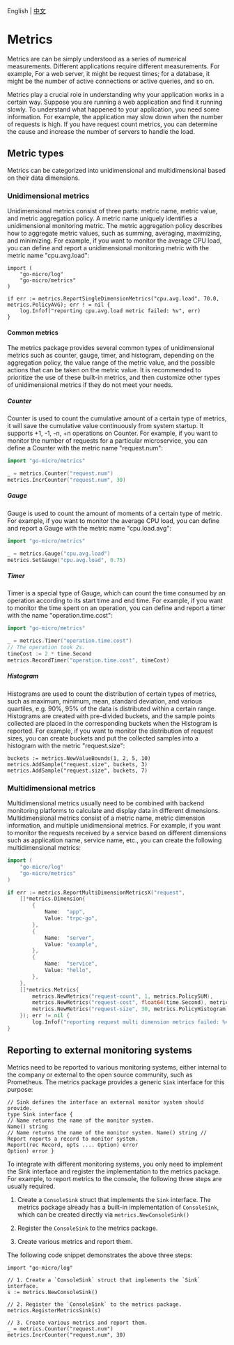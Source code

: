 English | [中文](README.zh_CN.md)

# Metrics

Metrics are can be simply understood as a series of numerical measurements.
Different applications require different measurements.
For example, For a web server, it might be request times; for a database, it might be the number of active connections or active queries, and so on.

Metrics play a crucial role in understanding why your application works in a certain way.
Suppose you are running a web application and find it running slowly.
To understand what happened to your application, you need some information.
For example, the application may slow down when the number of requests is high.
If you have request count metrics, you can determine the cause and increase the number of servers to handle the load.

## Metric types

Metrics can be categorized into unidimensional and multidimensional based on their data dimensions.

### Unidimensional metrics

Unidimensional metrics consist of three parts: metric name, metric value, and metric aggregation policy.
A metric name uniquely identifies a unidimensional monitoring metric.
The metric aggregation policy describes how to aggregate metric values, such as summing, averaging, maximizing, and minimizing.
For example, if you want to monitor the average CPU load, you can define and report a unidimensional monitoring metric with the metric name "cpu.avg.load":

```golang
import (
    "go-micro/log"
    "go-micro/metrics"
)

if err := metrics.ReportSingleDimensionMetrics("cpu.avg.load", 70.0, metrics.PolicyAVG); err ! = nil {
    log.Infof("reporting cpu.avg.load metric failed: %v", err)
}
```

#### Common metrics

The metrics package provides several common types of unidimensional metrics such as counter, gauge, timer, and histogram, depending on the aggregation policy, the value range of the metric value, and the possible actions that can be taken on the metric value.
It is recommended to prioritize the use of these built-in metrics, and then customize other types of unidimensional metrics if they do not meet your needs.

##### Counter

Counter is used to count the cumulative amount of a certain type of metrics, it will save the cumulative value continuously from system startup.
It supports +1, -1, -n, +n operations on Counter.
For example, if you want to monitor the number of requests for a particular microservice, you can define a Counter with the metric name "request.num":

```go
import "go-micro/metrics"

_ = metrics.Counter("request.num")
metrics.IncrCounter("request.num", 30)
```

##### Gauge

Gauge is used to count the amount of moments of a certain type of metric.
For example, if you want to monitor the average CPU load, you can define and report a Gauge with the metric name "cpu.load.avg":

```go
import "go-micro/metrics"

_ = metrics.Gauge("cpu.avg.load")
metrics.SetGauge("cpu.avg.load", 0.75)
```

##### Timer

Timer is a special type of Gauge, which can count the time consumed by an operation according to its start time and end time.
For example, if you want to monitor the time spent on an operation, you can define and report a timer with the name "operation.time.cost":

```go
import "go-micro/metrics"

_ = metrics.Timer("operation.time.cost")
// The operation took 2s.
timeCost := 2 * time.Second
metrics.RecordTimer("operation.time.cost", timeCost)
```

##### Histogram

Histograms are used to count the distribution of certain types of metrics, such as maximum, minimum, mean, standard deviation, and various quartiles, e.g. 90%, 95% of the data is distributed within a certain range.
Histograms are created with pre-divided buckets, and the sample points collected are placed in the corresponding buckets when the Histogram is reported.
For example, if you want to monitor the distribution of request sizes, you can create buckets and put the collected samples into a histogram with the metric "request.size":

```golang
buckets := metrics.NewValueBounds(1, 2, 5, 10)
metrics.AddSample("request.size", buckets, 3)
metrics.AddSample("request.size", buckets, 7)
```

### Multidimensional metrics

Multidimensional metrics usually need to be combined with backend monitoring platforms to calculate and display data in different dimensions.
Multidimensional metrics consist of a metric name, metric dimension information, and multiple unidimensional metrics.
For example, if you want to monitor the requests received by a service based on different dimensions such as application name, service name, etc., you can create the following multidimensional metrics:

```go
import (
    "go-micro/log"
    "go-micro/metrics"
)

if err := metrics.ReportMultiDimensionMetricsX("request",
    []*metrics.Dimension{
        {
            Name:  "app",
            Value: "trpc-go",
        },
        {
            Name:  "server",
            Value: "example",
        },
        {
            Name:  "service",
            Value: "hello",
        },
    },
    []*metrics.Metrics{
        metrics.NewMetrics("request-count", 1, metrics.PolicySUM),
        metrics.NewMetrics("request-cost", float64(time.Second), metrics.PolicyAVG),
        metrics.NewMetrics("request-size", 30, metrics.PolicyHistogram),
    }); err != nil {
        log.Infof("reporting request multi dimension metrics failed: %v", err)
}
```

## Reporting to external monitoring systems

Metrics need to be reported to various monitoring systems, either internal to the company or external to the open source community, such as Prometheus.
The metrics package provides a generic `Sink` interface for this purpose:

```golang
// Sink defines the interface an external monitor system should provide.
type Sink interface {
// Name returns the name of the monitor system.
Name() string
// Name returns the name of the monitor system. Name() string // Report reports a record to monitor system.
Report(rec Record, opts .... Option) error
Option) error }
```

To integrate with different monitoring systems, you only need to implement the Sink interface and register the implementation to the metrics package.
For example, to report metrics to the console, the following three steps are usually required.

1. Create a `ConsoleSink` struct that implements the `Sink` interface.
   The metrics package already has a built-in implementation of `ConsoleSink`, which can be created directly via `metrics.NewConsoleSink()`

2. Register the `ConsoleSink` to the metrics package.

3. Create various metrics and report them.

The following code snippet demonstrates the above three steps:

```golang
import "go-micro/log"

// 1. Create a `ConsoleSink` struct that implements the `Sink` interface.
s := metrics.NewConsoleSink()

// 2. Register the `ConsoleSink` to the metrics package.
metrics.RegisterMetricsSink(s)

// 3. Create various metrics and report them.
_ = metrics.Counter("request.num")
metrics.IncrCounter("request.num", 30)
```